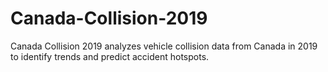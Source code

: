 # Canada-Collision-2019
Canada Collision 2019 analyzes vehicle collision data from Canada in 2019 to identify trends and predict accident hotspots.
